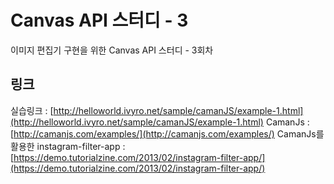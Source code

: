 # Canvas API 스터디 - 3

이미지 편집기 구현을 위한 Canvas API 스터디 - 3회차

## 링크
실습링크 : [http://helloworld.ivyro.net/sample/camanJS/example-1.html](http://helloworld.ivyro.net/sample/camanJS/example-1.html)
CamanJs : [http://camanjs.com/examples/](http://camanjs.com/examples/)
CamanJs를 활용한 instagram-filter-app : [https://demo.tutorialzine.com/2013/02/instagram-filter-app/](https://demo.tutorialzine.com/2013/02/instagram-filter-app/)
